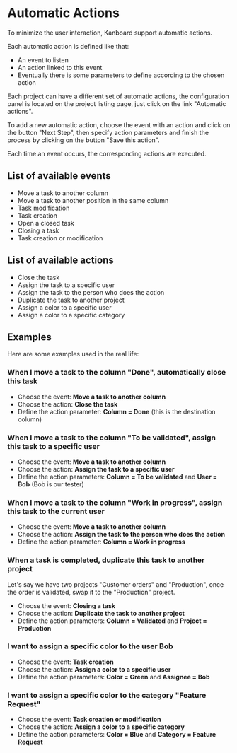 Automatic Actions
=================

To minimize the user interaction, Kanboard support automatic actions.

Each automatic action is defined like that:

- An event to listen
- An action linked to this event
- Eventually there is some parameters to define according to the chosen action

Each project can have a different set of automatic actions, the configuration panel is located on the project listing page, just click on the link "Automatic actions".

To add a new automatic action, choose the event with an action and click on the button "Next Step", then specify action parameters and finish the process by clicking on the button "Save this action".

Each time an event occurs, the corresponding actions are executed.

List of available events
------------------------

- Move a task to another column
- Move a task to another position in the same column
- Task modification
- Task creation
- Open a closed task
- Closing a task
- Task creation or modification

List of available actions
-------------------------

- Close the task
- Assign the task to a specific user
- Assign the task to the person who does the action
- Duplicate the task to another project
- Assign a color to a specific user
- Assign a color to a specific category

Examples
--------

Here are some examples used in the real life:

### When I move a task to the column "Done", automatically close this task

- Choose the event: **Move a task to another column**
- Choose the action: **Close the task**
- Define the action parameter: **Column = Done** (this is the destination column)

### When I move a task to the column "To be validated", assign this task to a specific user

- Choose the event: **Move a task to another column**
- Choose the action: **Assign the task to a specific user**
- Define the action parameters: **Column = To be validated** and **User = Bob** (Bob is our tester)

### When I move a task to the column "Work in progress", assign this task to the current user

- Choose the event: **Move a task to another column**
- Choose the action: **Assign the task to the person who does the action**
- Define the action parameter: **Column = Work in progress**

### When a task is completed, duplicate this task to another project

Let's say we have two projects "Customer orders" and "Production", once the order is validated, swap it to the "Production" project.

- Choose the event: **Closing a task**
- Choose the action: **Duplicate the task to another project**
- Define the action parameters: **Column = Validated** and **Project = Production**

### I want to assign a specific color to the user Bob

- Choose the event: **Task creation**
- Choose the action: **Assign a color to a specific user**
- Define the action parameters: **Color = Green** and **Assignee = Bob**

### I want to assign a specific color to the category "Feature Request"

- Choose the event: **Task creation or modification**
- Choose the action: **Assign a color to a specific category**
- Define the action parameters: **Color = Blue** and **Category = Feature Request**
